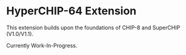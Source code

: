 # HyperCHIP-64 Extension

This extension builds upon the foundations of CHIP-8 and SuperCHIP (V1.0/V1.1).

Currently Work-In-Progress.
